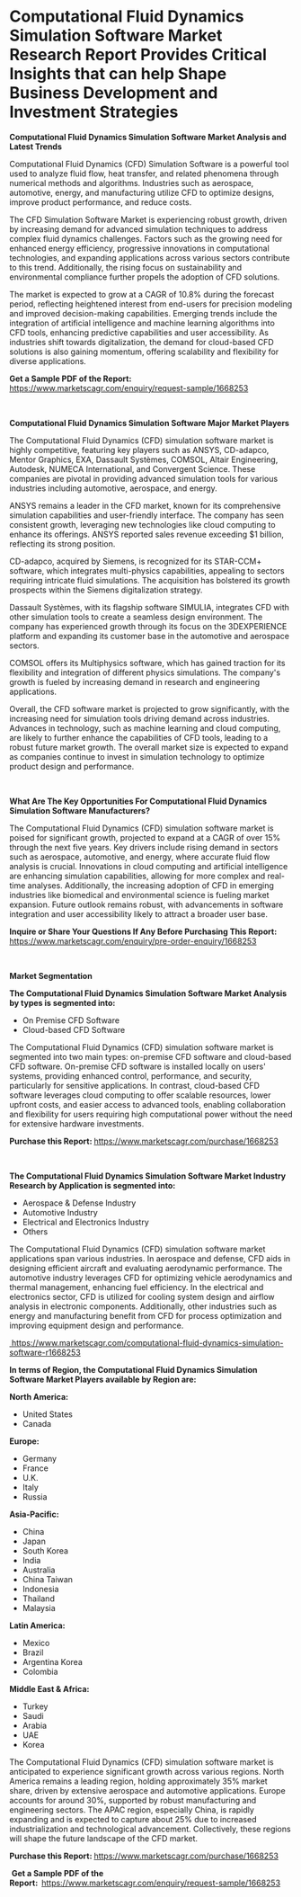 <p><h1>Computational Fluid Dynamics Simulation Software Market Research Report Provides Critical Insights that can help Shape Business Development and Investment Strategies</h1></p><p><strong>Computational Fluid Dynamics Simulation Software Market Analysis and Latest Trends</strong></p>
<p><p>Computational Fluid Dynamics (CFD) Simulation Software is a powerful tool used to analyze fluid flow, heat transfer, and related phenomena through numerical methods and algorithms. Industries such as aerospace, automotive, energy, and manufacturing utilize CFD to optimize designs, improve product performance, and reduce costs. </p><p>The CFD Simulation Software Market is experiencing robust growth, driven by increasing demand for advanced simulation techniques to address complex fluid dynamics challenges. Factors such as the growing need for enhanced energy efficiency, progressive innovations in computational technologies, and expanding applications across various sectors contribute to this trend. Additionally, the rising focus on sustainability and environmental compliance further propels the adoption of CFD solutions. </p><p>The market is expected to grow at a CAGR of 10.8% during the forecast period, reflecting heightened interest from end-users for precision modeling and improved decision-making capabilities. Emerging trends include the integration of artificial intelligence and machine learning algorithms into CFD tools, enhancing predictive capabilities and user accessibility. As industries shift towards digitalization, the demand for cloud-based CFD solutions is also gaining momentum, offering scalability and flexibility for diverse applications.</p></p>
<p><strong>Get a Sample PDF of the Report:&nbsp;</strong> <a href="https://www.marketscagr.com/enquiry/request-sample/1668253?utm_campaign=1126&utm_medium=2&utm_source=Github&utm_content=ia&utm_term=17042025&utm_id=computational-fluid-dynamics-simulation-software">https://www.marketscagr.com/enquiry/request-sample/1668253</a></p>
<p>&nbsp;</p>
<p><strong>Computational Fluid Dynamics Simulation Software Major Market Players</strong></p>
<p><p>The Computational Fluid Dynamics (CFD) simulation software market is highly competitive, featuring key players such as ANSYS, CD-adapco, Mentor Graphics, EXA, Dassault Systèmes, COMSOL, Altair Engineering, Autodesk, NUMECA International, and Convergent Science. These companies are pivotal in providing advanced simulation tools for various industries including automotive, aerospace, and energy.</p><p>ANSYS remains a leader in the CFD market, known for its comprehensive simulation capabilities and user-friendly interface. The company has seen consistent growth, leveraging new technologies like cloud computing to enhance its offerings. ANSYS reported sales revenue exceeding $1 billion, reflecting its strong position.</p><p>CD-adapco, acquired by Siemens, is recognized for its STAR-CCM+ software, which integrates multi-physics capabilities, appealing to sectors requiring intricate fluid simulations. The acquisition has bolstered its growth prospects within the Siemens digitalization strategy.</p><p>Dassault Systèmes, with its flagship software SIMULIA, integrates CFD with other simulation tools to create a seamless design environment. The company has experienced growth through its focus on the 3DEXPERIENCE platform and expanding its customer base in the automotive and aerospace sectors.</p><p>COMSOL offers its Multiphysics software, which has gained traction for its flexibility and integration of different physics simulations. The company's growth is fueled by increasing demand in research and engineering applications.</p><p>Overall, the CFD software market is projected to grow significantly, with the increasing need for simulation tools driving demand across industries. Advances in technology, such as machine learning and cloud computing, are likely to further enhance the capabilities of CFD tools, leading to a robust future market growth. The overall market size is expected to expand as companies continue to invest in simulation technology to optimize product design and performance.</p></p>
<p>&nbsp;</p>
<p><strong>What Are The Key Opportunities For Computational Fluid Dynamics Simulation Software Manufacturers?</strong></p>
<p><p>The Computational Fluid Dynamics (CFD) simulation software market is poised for significant growth, projected to expand at a CAGR of over 15% through the next five years. Key drivers include rising demand in sectors such as aerospace, automotive, and energy, where accurate fluid flow analysis is crucial. Innovations in cloud computing and artificial intelligence are enhancing simulation capabilities, allowing for more complex and real-time analyses. Additionally, the increasing adoption of CFD in emerging industries like biomedical and environmental science is fueling market expansion. Future outlook remains robust, with advancements in software integration and user accessibility likely to attract a broader user base.</p></p>
<p><strong>Inquire or Share Your Questions If Any Before Purchasing This Report:</strong> <a href="https://www.marketscagr.com/enquiry/pre-order-enquiry/1668253?utm_campaign=1126&utm_medium=2&utm_source=Github&utm_content=ia&utm_term=17042025&utm_id=computational-fluid-dynamics-simulation-software">https://www.marketscagr.com/enquiry/pre-order-enquiry/1668253</a></p>
<p>&nbsp;</p>
<p><strong>Market Segmentation</strong></p>
<p><strong>The Computational Fluid Dynamics Simulation Software Market Analysis by types is segmented into:</strong></p>
<p><ul><li>On Premise CFD Software</li><li>Cloud-based CFD Software</li></ul></p>
<p><p>The Computational Fluid Dynamics (CFD) simulation software market is segmented into two main types: on-premise CFD software and cloud-based CFD software. On-premise CFD software is installed locally on users' systems, providing enhanced control, performance, and security, particularly for sensitive applications. In contrast, cloud-based CFD software leverages cloud computing to offer scalable resources, lower upfront costs, and easier access to advanced tools, enabling collaboration and flexibility for users requiring high computational power without the need for extensive hardware investments.</p></p>
<p><strong>Purchase this Report:&nbsp;</strong><a href="https://www.marketscagr.com/purchase/1668253?utm_campaign=1126&utm_medium=2&utm_source=Github&utm_content=ia&utm_term=17042025&utm_id=computational-fluid-dynamics-simulation-software">https://www.marketscagr.com/purchase/1668253</a></p>
<p>&nbsp;</p>
<p><strong>The Computational Fluid Dynamics Simulation Software Market Industry Research by Application is segmented into:</strong></p>
<p><ul><li>Aerospace & Defense Industry</li><li>Automotive Industry</li><li>Electrical and Electronics Industry</li><li>Others</li></ul></p>
<p><p>The Computational Fluid Dynamics (CFD) simulation software market applications span various industries. In aerospace and defense, CFD aids in designing efficient aircraft and evaluating aerodynamic performance. The automotive industry leverages CFD for optimizing vehicle aerodynamics and thermal management, enhancing fuel efficiency. In the electrical and electronics sector, CFD is utilized for cooling system design and airflow analysis in electronic components. Additionally, other industries such as energy and manufacturing benefit from CFD for process optimization and improving equipment design and performance.</p></p>
<p><a href="https://www.marketscagr.com/computational-fluid-dynamics-simulation-software-r1668253?utm_campaign=1126&utm_medium=2&utm_source=Github&utm_content=ia&utm_term=17042025&utm_id=computational-fluid-dynamics-simulation-software">&nbsp;https://www.marketscagr.com/computational-fluid-dynamics-simulation-software-r1668253</a></p>
<p><strong>In terms of Region, the Computational Fluid Dynamics Simulation Software Market Players available by Region are:</strong></p>
<p>
    <p> <strong> North America: </strong>
        <ul>
            <li>United States</li>
            <li>Canada</li>
        </ul>
        </p> 
    <p> <strong> Europe: </strong>
        <ul>
            <li>Germany</li>
            <li>France</li>
            <li>U.K.</li>
            <li>Italy</li>
            <li>Russia</li>
        </ul>
        </p> 
    <p> <strong> Asia-Pacific: </strong>
        <ul>
            <li>China</li>
            <li>Japan</li>
            <li>South Korea</li>
            <li>India</li>
            <li>Australia</li>
            <li>China Taiwan</li>
            <li>Indonesia</li>
            <li>Thailand</li>
            <li>Malaysia</li>
        </ul>
        </p> 
    <p> <strong> Latin America: </strong>
        <ul>
            <li>Mexico</li>
            <li>Brazil</li>
            <li>Argentina Korea</li>
            <li>Colombia</li>
        </ul>
        </p> 
    <p> <strong> Middle East & Africa: </strong>
        <ul>
            <li>Turkey</li>
            <li>Saudi</li>
            <li>Arabia</li>
            <li>UAE</li>
            <li>Korea</li>
        </ul>
    </p>
    </p>
<p><p>The Computational Fluid Dynamics (CFD) simulation software market is anticipated to experience significant growth across various regions. North America remains a leading region, holding approximately 35% market share, driven by extensive aerospace and automotive applications. Europe accounts for around 30%, supported by robust manufacturing and engineering sectors. The APAC region, especially China, is rapidly expanding and is expected to capture about 25% due to increased industrialization and technological advancement. Collectively, these regions will shape the future landscape of the CFD market.</p></p>
<p><strong>Purchase this Report: </strong><a href="https://www.marketscagr.com/purchase/1668253?utm_campaign=1126&utm_medium=2&utm_source=Github&utm_content=ia&utm_term=17042025&utm_id=computational-fluid-dynamics-simulation-software">https://www.marketscagr.com/purchase/1668253</a></p>
<p>&nbsp;<strong>Get a Sample PDF of the Report:&nbsp;&nbsp;</strong><a href="https://www.marketscagr.com/enquiry/request-sample/1668253?utm_campaign=1126&utm_medium=2&utm_source=Github&utm_content=ia&utm_term=17042025&utm_id=computational-fluid-dynamics-simulation-software">https://www.marketscagr.com/enquiry/request-sample/1668253</a></p>
<p><strong></strong></p>
<p><p></p><p></p><p></p></p>